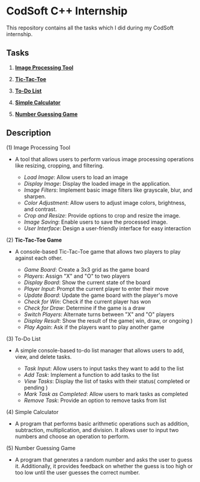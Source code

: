 # CodSoft C++ Internship

This repository contains all the tasks which I did during my CodSoft internship.

## Tasks

1) [**Image Processing Tool**](https://github.com/shashankarya9999/CodSoft-Cpp-Internship/blob/main/01_image_processing_tool.cpp)

2) [**Tic-Tac-Toe**]()

3) [**To-Do List**]()

4) [**Simple Calculator**](https://github.com/shashankarya9999/CodSoft-Cpp-Internship/blob/main/04_simple_calculator.cpp)

5) [**Number Guessing Game**](https://github.com/shashankarya9999/CodSoft-Cpp-Internship/blob/main/05_number_guessing_game.cpp)

## Description

(1) Image Processing Tool

- A tool that allows users to perform various image processing operations like resizing, cropping, and filtering.
  
  - *Load Image*: Allow users to load an image
  - *Display Image*: Display the loaded image in the application.
  - *Image Filters*: Implement basic image filters like grayscale, blur, and sharpen.
  - *Color Adjustment*: Allow users to adjust image colors, brightness, and contrast.
  - *Crop and Resize*: Provide options to crop and resize the image.
  - *Image Saving*: Enable users to save the processed image.
  - *User Interface*: Design a user-friendly interface for easy interaction

(2) **Tic-Tac-Toe Game**

- A console-based Tic-Tac-Toe game that allows two players to play against each other.

  - *Game Board*: Create a 3x3 grid as the game board
  - *Players*: Assign "X" and "O" to two players
  - *Display Board*: Show the current state of the board
  - *Player Input*: Prompt the current player to enter their move
  - *Update Board*: Update the game board with the player's move
  - *Check for Win*: Check if the current player has won
  - *Check for Draw*: Determine if the game is a draw
  - *Switch Players*: Alternate turns between "X" and "O" players
  - *Display Result*: Show the result of the game( win, draw, or ongoing )
  - *Play Again*: Ask if the players want to play another game

(3) To-Do List

- A simple console-based to-do list manager that allows users to add, view, and delete tasks.
  
    - *Task Input*: Allow users to input tasks they want to add to the list
    - *Add Task*: Implement a function to add tasks to the list
    - *View Tasks*: Display the list of tasks with their status( completed or pending )
    - *Mark Task as Completed*: Allow users to mark tasks as completed
    - *Remove Task*: Provide an option to remove tasks from list
 
(4) Simple Calculator

- A program that performs basic arithmetic operations such as addition, subtraction, multiplication, and division. It allows user to input two numbers and choose an operation to perform.

(5) Number Guessing Game

- A program that generates a random number and asks the user to guess it. Additionally, it provides feedback on whether the guess is too high or too low until the user guesses the correct number.
  
